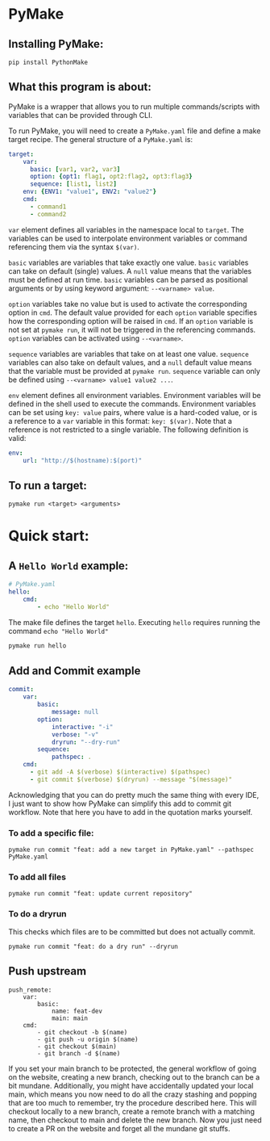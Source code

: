 # PyMake

## Installing PyMake:

```commandline
pip install PythonMake
```

## What this program is about:

PyMake is a wrapper that allows you to run multiple commands/scripts with variables that can be provided through CLI.

To run PyMake, you will need to create a `PyMake.yaml` file and define a make target recipe. The general structure of 
a `PyMake.yaml` is: 

```yaml
target:
    var:
      basic: [var1, var2, var3]
      option: {opt1: flag1, opt2:flag2, opt3:flag3}
      sequence: [list1, list2]
    env: {ENV1: "value1", ENV2: "value2"}
    cmd:
      - command1
      - command2
```
`var` element defines all variables in the namespace local to `target`. The variables
can be used to interpolate environment variables or command referencing them via the syntax `$(var)`. 

`basic` variables are variables that take exactly one value. `basic` variables can take on default (single) values. A 
`null` value means that the variables must be defined at run time. `basic` variables can be parsed as positional arguments
or by using keyword argument: `--<varname> value`.

`option` variables take no value but is used to activate the corresponding 
option in `cmd`. The default value provided for each `option` variable specifies how the corresponding option will be
raised in `cmd`. If an `option` variable is not set at `pymake run`, it will not be triggered in the referencing commands.
`option` variables can be activated using `--<varname>`.

`sequence` variables are variables that take on at least one value. `sequence` variables can also take on default values,
and a `null` default value means that the variable must be provided at `pymake run`. `sequence` variable can only be defined
using `--<varname> value1 value2 ...`.

`env` element defines all environment variables. Environment variables will be defined in the shell used to execute the commands.
Environment variables can be set using `key: value` pairs, where value is a hard-coded value, or is a reference to a `var`
variable in this format: `key: $(var)`. Note that a reference is not restricted to a single variable. The following definition
is valid:

```yaml
env:
    url: "http://$(hostname):$(port)"
```


## To run a target:

```commandline
pymake run <target> <arguments>
```

# Quick start:

## A `Hello World` example:

```yaml
# PyMake.yaml
hello:
    cmd:
        - echo "Hello World"
```
The make file defines the target `hello`. Executing `hello` requires running the command `echo "Hello World"`

```bash
pymake run hello
```

## Add and Commit example
```yaml
commit:
    var:
        basic:
            message: null
        option:
            interactive: "-i"
            verbose: "-v"
            dryrun: "--dry-run"
        sequence:
            pathspec: .
    cmd:
      - git add -A $(verbose) $(interactive) $(pathspec)
      - git commit $(verbose) $(dryrun) --message "$(message)"
```
Acknowledging that you can do pretty much the same thing with every IDE, I just want to show how PyMake can simplify
this add to commit git workflow. Note that here you have to add in the quotation marks yourself. 

### To add a specific file: 
```commandline
pymake run commit "feat: add a new target in PyMake.yaml" --pathspec PyMake.yaml
```

### To add all files
```commandline
pymake run commit "feat: update current repository"
```

### To do a dryrun 
This checks which files are to be committed but does not actually commit. 

```commandline
pymake run commit "feat: do a dry run" --dryrun
```

## Push upstream
```commandline
push_remote:
    var:
        basic:
            name: feat-dev
            main: main
    cmd:
        - git checkout -b $(name)
        - git push -u origin $(name)
        - git checkout $(main)
        - git branch -d $(name)
```

If you set your main branch to be protected, the general workflow of going on the website, creating a new branch, checking out 
to the branch can be a bit mundane. Additionally, you might have accidentally updated your local main, which means you now need 
to do all the crazy stashing and popping that are too much to remember, try the procedure described here. This will checkout 
locally to a new branch, create a remote branch with a matching name, then checkout to main and delete the new branch. Now 
you just need to create a PR on the website and forget all the mundane git stuffs. 
